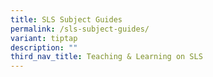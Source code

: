 ```yaml
---
title: SLS Subject Guides
permalink: /sls-subject-guides/
variant: tiptap
description: ""
third_nav_title: Teaching & Learning on SLS
---
```

